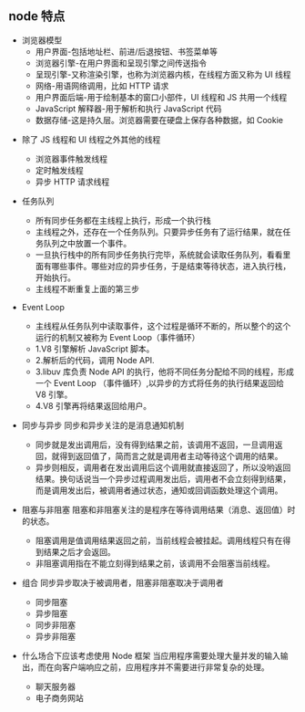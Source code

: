 ## node 特点

* 浏览器模型
  * 用户界面-包括地址栏、前进/后退按钮、书签菜单等
  * 浏览器引擎-在用户界面和呈现引擎之间传送指令
  * 呈现引擎-又称渲染引擎，也称为浏览器内核，在线程方面又称为 UI 线程
  * 网络-用语网络调用，比如 HTTP 请求
  * 用户界面后端-用于绘制基本的窗口小部件，UI 线程和 JS 共用一个线程
  * JavaScript 解释器-用于解析和执行 JavaScript 代码
  * 数据存储-这是持久层。浏览器需要在硬盘上保存各种数据，如 Cookie

- 除了 JS 线程和 UI 线程之外其他的线程
  * 浏览器事件触发线程
  * 定时触发线程
  * 异步 HTTP 请求线程
- 任务队列
  * 所有同步任务都在主线程上执行，形成一个执行栈
  * 主线程之外，还存在一个任务队列。只要异步任务有了运行结果，就在任务队列之中放置一个事件。
  * 一旦执行栈中的所有同步任务执行完毕，系统就会读取任务队列，看看里面有哪些事件。哪些对应的异步任务，于是结束等待状态，进入执行栈，开始执行。
  - 主线程不断重复上面的第三步
- Event Loop
  * 主线程从任务队列中读取事件，这个过程是循环不断的，所以整个的这个运行的机制又被称为 Event Loop（事件循环）
  * 1.V8 引擎解析 JavaScript 脚本。
  * 2.解析后的代码，调用 Node API.
  * 3.libuv 库负责 Node API 的执行，他将不同任务分配给不同的线程，形成一个 Event Loop （事件循环）,以异步的方式将任务的执行结果返回给 V8 引擎。
  * 4.V8 引擎再将结果返回给用户。
- 同步与异步
  同步和异步关注的是消息通知机制
  * 同步就是发出调用后，没有得到结果之前，该调用不返回，一旦调用返回，就得到返回值了，简而言之就是调用者主动等待这个调用的结果。
  * 异步则相反，调用者在发出调用后这个调用就直接返回了，所以没哟返回结果。换句话说当一个异步过程调用发出后，调用者不会立刻得到结果，而是调用发出后，被调用者通过状态，通知或回调函数处理这个调用。
- 阻塞与非阻塞
  阻塞和非阻塞关注的是程序在等待调用结果（消息、返回值）时的状态。

  * 阻塞调用是值调用结果返回之前，当前线程会被挂起。调用线程只有在得到结果之后才会返回。
  * 非阻塞调用指在不能立刻得到结果之前，该调用不会阻塞当前线程。

- 组合
  同步异步取决于被调用者，阻塞非阻塞取决于调用者
  * 同步阻塞
  * 异步阻塞
  * 同步非阻塞
  * 异步非阻塞
- 什么场合下应该考虑使用 Node 框架
  当应用程序需要处理大量并发的输入输出，而在向客户端响应之前，应用程序并不需要进行非常复杂的处理。
  * 聊天服务器
  * 电子商务网站
